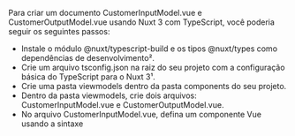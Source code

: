 <!-- 20230506 -->

Para criar um documento CustomerInputModel.vue e CustomerOutputModel.vue usando Nuxt 3 com TypeScript, você poderia seguir os seguintes passos:

- Instale o módulo @nuxt/typescript-build e os tipos @nuxt/types como dependências de desenvolvimento².
- Crie um arquivo tsconfig.json na raiz do seu projeto com a configuração básica do TypeScript para o Nuxt 3¹.
- Crie uma pasta viewmodels dentro da pasta components do seu projeto.
- Dentro da pasta viewmodels, crie dois arquivos: CustomerInputModel.vue e CustomerOutputModel.vue.
- No arquivo CustomerInputModel.vue, defina um componente Vue usando a sintaxe <script setup> com a propriedade lang="ts" para habilitar o TypeScript. Em seguida, defina as propriedades do modelo de entrada do cliente, como nome, email, senha e etc. Você pode usar a função defineProps para declarar as propriedades do componente com tipos e validações³. Por exemplo:

```vue
<template>
  <div>
    <label for="name">Name</label>
    <input id="name" v-model="name" />
    <label for="email">Email</label>
    <input id="email" v-model="email" type="email" />
    <label for="password">Password</label>
    <input id="password" v-model="password" type="password" />
    <button @click="submit">Submit</button>
  </div>
</template>

<script setup lang="ts">
import { defineProps, ref } from "vue";

// Define the props of the component with types and validations
const props = defineProps({
  name: {
    type: String,
    required: true,
    validator: (value: string) => value.length > 2,
  },
  email: {
    type: String,
    required: true,
    validator: (value: string) => value.includes("@"),
  },
  password: {
    type: String,
    required: true,
    validator: (value: string) => value.length > 6,
  },
});

// Use refs to make the props reactive
const name = ref(props.name);
const email = ref(props.email);
const password = ref(props.password);

// Define a function to submit the input model data
const submit = () => {
  // Do something with the input model data
};
</script>
```

- No arquivo CustomerOutputModel.vue, defina um componente Vue usando a sintaxe <script setup> com a propriedade lang="ts" para habilitar o TypeScript. Em seguida, defina as propriedades do modelo de saída do cliente, como id, nome, email e etc. Você pode usar a função defineProps para declarar as propriedades do componente com tipos e validações³. Por exemplo:

```vue
<template>
  <div>
    <p>ID: {{ id }}</p>
    <p>Name: {{ name }}</p>
    <p>Email: {{ email }}</p>
  </div>
</template>

<script setup lang="ts">
import { defineProps } from "vue";

// Define the props of the component with types and validations
const props = defineProps({
  id: {
    type: Number,
    required: true,
  },
  name: {
    type: String,
    required: true,
  },
  email: {
    type: String,
    required: true,
  },
});

// Destructure the props for convenience
const { id, name, email } = props;
</script>
```

- Agora você pode usar os componentes CustomerInputModel.vue e CustomerOutputModel.vue em qualquer lugar do seu projeto, passando os dados apropriados como props. Por exemplo:

```vue
<template>
  <div>
    <h1>Create a new customer</h1>
    <CustomerInputModel name="" email="" password="" />
    <h1>Display an existing customer</h1>
    <CustomerOutputModel

Origem: conversa com o Bing, 06/05/2023(1) TypeScript · Nuxt Concepts. https://nuxt.com/docs/guide/concepts/typescript Acessado 06/05/2023.
(2) Nuxt TypeScript. https://typescript.nuxtjs.org/ Acessado 06/05/2023.
(3) [Day 04] Nuxt 3 + TypeScript + ESLint + Prettier 環境建置. https://ithelp.ithome.com.tw/articles/10293758 Acessado 06/05/2023.
(4) Setup - Nuxt TypeScript. https://typescript.nuxtjs.org/guide/setup/ Acessado 06/05/2023.

<!-- Past Conversations -->

